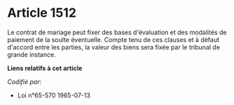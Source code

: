 # Article 1512

Le contrat de mariage peut fixer des bases d'évaluation et des modalités de paiement de la soulte éventuelle. Compte tenu de
ces clauses et à défaut d'accord entre les parties, la valeur des biens sera fixée par le tribunal de grande instance.

**Liens relatifs à cet article**

_Codifié par_:

  - Loi n°65-570 1965-07-13
